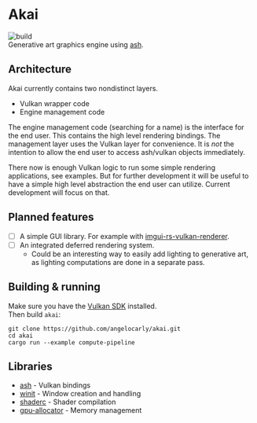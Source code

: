 # Akai
![build](https://github.com/angelocarly/akai/actions/workflows/rust.yml/badge.svg)  
Generative art graphics engine using [ash](https://github.com/ash-rs/ash).

## Architecture

Akai currently contains two nondistinct layers.
- Vulkan wrapper code
- Engine management code

The engine management code (searching for a name) is the interface for the end user. This contains the high level
rendering bindings. The management layer uses the Vulkan layer for convenience. It is *not* the intention to allow the
end user to access ash/vulkan objects immediately.

There now is enough Vulkan logic to run some simple rendering applications, see examples. But for further development
it will be useful to have a simple high level abstraction the end user can utilize. Current development will focus on
that.

## Planned features

- [ ] A simple GUI library. For example with [imgui-rs-vulkan-renderer](https://github.com/adrien-ben/imgui-rs-vulkan-renderer).
- [ ] An integrated deferred rendering system.
  - Could be an interesting way to easily add lighting to generative art, as lighting computations are done in a separate pass.

## Building & running

Make sure you have the [Vulkan SDK](https://vulkan.lunarg.com) installed.  
Then build `akai`:
```
git clone https://github.com/angelocarly/akai.git
cd akai
cargo run --example compute-pipeline
```

## Libraries
- [ash](https://github.com/ash-rs/ash) - Vulkan bindings
- [winit](https://github.com/rust-windowing/winit) - Window creation and handling
- [shaderc](https://github.com/google/shaderc-rs) - Shader compilation
- [gpu-allocator](https://github.com/Traverse-Research/gpu-allocator?tab=readme-ov-file) - Memory management
